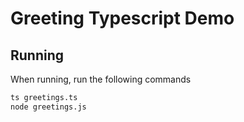 # Greeting Typescript Demo
## Running
When running, run the following commands
```sh
ts greetings.ts
node greetings.js
```